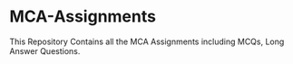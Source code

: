 # MCA-Assignments
This Repository Contains all the MCA Assignments including MCQs, Long Answer Questions.
